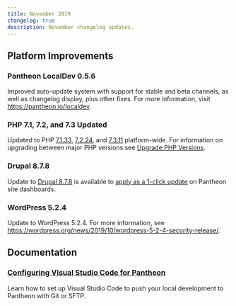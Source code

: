 ```yaml
---
title: November 2019
changelog: true
description: November changelog updates.
---
```

## Platform Improvements
### Pantheon LocalDev 0.5.6
Improved auto-update system with support for stable and beta channels, as well as changelog display, plus other fixes. For more information, visit https://pantheon.io/localdev.

<!-- excerpt -->

### PHP 7.1, 7.2, and 7.3 Updated
Updated to PHP [7.1.33](https://www.php.net/ChangeLog-7.php#7.1.33), [7.2.24](https://www.php.net/ChangeLog-7.php#7.2.24), and [7.3.11](https://www.php.net/ChangeLog-7.php#7.3.11) platform-wide. For information on upgrading between major PHP versions see [Upgrade PHP Versions](/guides/php/php-versions).

### Drupal 8.7.8
Update to [Drupal 8.7.8](https://www.drupal.org/project/drupal/releases/8.7.8) is available to [apply as a 1-click update](/core-updates) on Pantheon site dashboards.

### WordPress 5.2.4
Update to WordPress 5.2.4. For more information, see https://wordpress.org/news/2019/10/wordpress-5-2-4-security-release/.

## Documentation
### [Configuring Visual Studio Code for Pantheon](/visual-studio-code)
Learn how to set up Visual Studio Code to push your local development to Pantheon with Git or SFTP.
